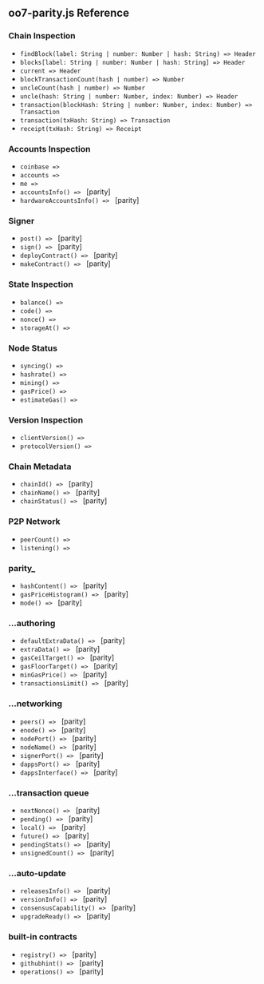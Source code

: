 ## oo7-parity.js Reference

### Chain Inspection
- `findBlock(label: String | number: Number | hash: String) => Header`
- `blocks[label: String | number: Number | hash: String] => Header`
- `current => Header`
- `blockTransactionCount(hash | number) => Number`
- `uncleCount(hash | number) => Number`
- `uncle(hash: String | number: Number, index: Number) => Header`
- `transaction(blockHash: String | number: Number, index: Number) => Transaction`
- `transaction(txHash: String) => Transaction`
- `receipt(txHash: String) => Receipt`

### Accounts Inspection
- `coinbase => `
- `accounts => `
- `me => `
- `accountsInfo() => ` [parity]
- `hardwareAccountsInfo() => ` [parity]

### Signer
- `post() => ` [parity]
- `sign() => ` [parity]
- `deployContract() => ` [parity]
- `makeContract() => ` [parity]

### State Inspection
- `balance() => `
- `code() => `
- `nonce() => `
- `storageAt() => `

### Node Status
- `syncing() => `
- `hashrate() => `
- `mining() => `
- `gasPrice() => `
- `estimateGas() => `

### Version Inspection
- `clientVersion() => `
- `protocolVersion() => `

### Chain Metadata
- `chainId() => ` [parity]
- `chainName() => ` [parity]
- `chainStatus() => ` [parity]

### P2P Network
- `peerCount() => `
- `listening() => `

### parity_
- `hashContent() => ` [parity]
- `gasPriceHistogram() => ` [parity]
- `mode() => ` [parity]

### ...authoring
- `defaultExtraData() => ` [parity]
- `extraData() => ` [parity]
- `gasCeilTarget() => ` [parity]
- `gasFloorTarget() => ` [parity]
- `minGasPrice() => ` [parity]
- `transactionsLimit() => ` [parity]

### ...networking
- `peers() => ` [parity]
- `enode() => ` [parity]
- `nodePort() => ` [parity]
- `nodeName() => ` [parity]
- `signerPort() => ` [parity]
- `dappsPort() => ` [parity]
- `dappsInterface() => ` [parity]

### ...transaction queue
- `nextNonce() => ` [parity]
- `pending() => ` [parity]
- `local() => ` [parity]
- `future() => ` [parity]
- `pendingStats() => ` [parity]
- `unsignedCount() => ` [parity]

### ...auto-update
- `releasesInfo() => ` [parity]
- `versionInfo() => ` [parity]
- `consensusCapability() => ` [parity]
- `upgradeReady() => ` [parity]

### built-in contracts
- `registry() => ` [parity]
- `githubhint() => ` [parity]
- `operations() => ` [parity]
